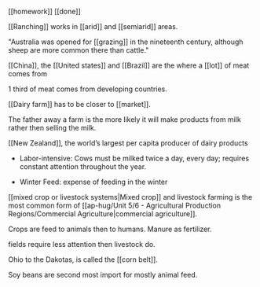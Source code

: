 [[homework]] [[done]]

[[Ranching]] works in [[arid]] and [[semiarid]] areas.

"Australia was opened for [[grazing]] in the nineteenth century, although sheep are more common there than cattle."

[[China]], the [[United states]] and [[Brazil]] are the where a [[lot]] of meat comes from

1 third of meat comes from developing countries.

[[Dairy farm]] has to be closer to [[market]].

The father away a farm is the more likely it will make products from milk rather then selling the milk.


[[New Zealand]], the world’s largest per capita producer of dairy products



- Labor-intensive: Cows must be milked twice a day, every day; requires constant attention throughout the year.
    
- Winter Feed: expense of feeding in the winter

[[mixed crop or livestock systems|Mixed crop]] and livestock farming is the most common form of [[ap-hug/Unit 5/6 - Agricultural Production Regions/Commercial Agriculture|commercial agriculture]].

Crops are feed to animals then to humans.
Manure as fertilizer.

fields require less attention then livestock do.

Ohio to the Dakotas, is called the [[corn belt]].

Soy beans are second most import for mostly animal feed.

